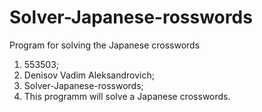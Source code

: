 # Solver-Japanese-rosswords
Program for solving the Japanese crosswords
1) 553503;
2) Denisov Vadim Aleksandrovich;
3) Solver-Japanese-rosswords;
4) This programm will solve a Japanese crosswords.
